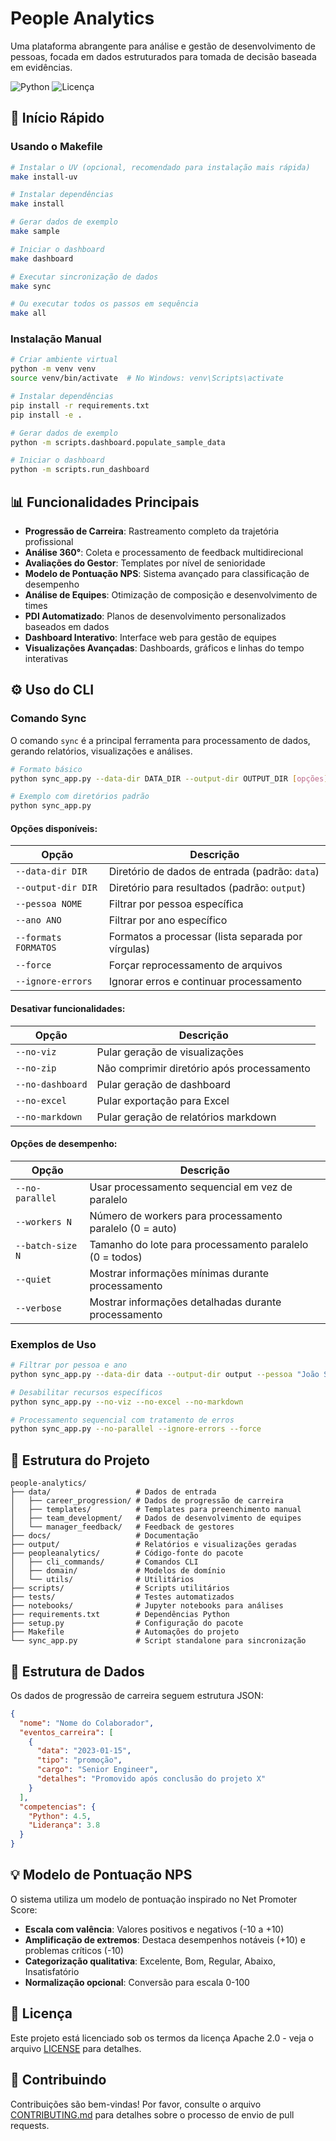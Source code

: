 # People Analytics

Uma plataforma abrangente para análise e gestão de desenvolvimento de pessoas, focada em dados estruturados para tomada de decisão baseada em evidências.

![Python](https://img.shields.io/badge/python-3.7%2B-brightgreen.svg)
![Licença](https://img.shields.io/badge/licença-Apache%202.0-blue.svg)

## 🚀 Início Rápido

### Usando o Makefile

```bash
# Instalar o UV (opcional, recomendado para instalação mais rápida)
make install-uv

# Instalar dependências
make install

# Gerar dados de exemplo
make sample

# Iniciar o dashboard
make dashboard

# Executar sincronização de dados
make sync

# Ou executar todos os passos em sequência
make all
```

### Instalação Manual

```bash
# Criar ambiente virtual
python -m venv venv
source venv/bin/activate  # No Windows: venv\Scripts\activate

# Instalar dependências
pip install -r requirements.txt  
pip install -e .

# Gerar dados de exemplo
python -m scripts.dashboard.populate_sample_data

# Iniciar o dashboard
python -m scripts.run_dashboard
```

## 📊 Funcionalidades Principais

- **Progressão de Carreira**: Rastreamento completo da trajetória profissional
- **Análise 360°**: Coleta e processamento de feedback multidirecional
- **Avaliações do Gestor**: Templates por nível de senioridade
- **Modelo de Pontuação NPS**: Sistema avançado para classificação de desempenho
- **Análise de Equipes**: Otimização de composição e desenvolvimento de times
- **PDI Automatizado**: Planos de desenvolvimento personalizados baseados em dados
- **Dashboard Interativo**: Interface web para gestão de equipes
- **Visualizações Avançadas**: Dashboards, gráficos e linhas do tempo interativas

## ⚙️ Uso do CLI

### Comando Sync

O comando `sync` é a principal ferramenta para processamento de dados, gerando relatórios, visualizações e análises.

```bash
# Formato básico
python sync_app.py --data-dir DATA_DIR --output-dir OUTPUT_DIR [opções]

# Exemplo com diretórios padrão
python sync_app.py
```

#### Opções disponíveis:

| Opção | Descrição |
|-------|-----------|
| `--data-dir DIR` | Diretório de dados de entrada (padrão: `data`) |
| `--output-dir DIR` | Diretório para resultados (padrão: `output`) |
| `--pessoa NOME` | Filtrar por pessoa específica |
| `--ano ANO` | Filtrar por ano específico |
| `--formats FORMATOS` | Formatos a processar (lista separada por vírgulas) |
| `--force` | Forçar reprocessamento de arquivos |
| `--ignore-errors` | Ignorar erros e continuar processamento |

#### Desativar funcionalidades:

| Opção | Descrição |
|-------|-----------|
| `--no-viz` | Pular geração de visualizações |
| `--no-zip` | Não comprimir diretório após processamento |
| `--no-dashboard` | Pular geração de dashboard |
| `--no-excel` | Pular exportação para Excel |
| `--no-markdown` | Pular geração de relatórios markdown |

#### Opções de desempenho:

| Opção | Descrição |
|-------|-----------|
| `--no-parallel` | Usar processamento sequencial em vez de paralelo |
| `--workers N` | Número de workers para processamento paralelo (0 = auto) |
| `--batch-size N` | Tamanho do lote para processamento paralelo (0 = todos) |
| `--quiet` | Mostrar informações mínimas durante processamento |
| `--verbose` | Mostrar informações detalhadas durante processamento |

### Exemplos de Uso

```bash
# Filtrar por pessoa e ano
python sync_app.py --data-dir data --output-dir output --pessoa "João Silva" --ano 2023

# Desabilitar recursos específicos
python sync_app.py --no-viz --no-excel --no-markdown

# Processamento sequencial com tratamento de erros
python sync_app.py --no-parallel --ignore-errors --force
```

## 📁 Estrutura do Projeto

```
people-analytics/
├── data/                   # Dados de entrada
│   ├── career_progression/ # Dados de progressão de carreira
│   ├── templates/          # Templates para preenchimento manual
│   ├── team_development/   # Dados de desenvolvimento de equipes
│   └── manager_feedback/   # Feedback de gestores
├── docs/                   # Documentação
├── output/                 # Relatórios e visualizações geradas
├── peopleanalytics/        # Código-fonte do pacote
│   ├── cli_commands/       # Comandos CLI
│   ├── domain/             # Modelos de domínio
│   └── utils/              # Utilitários
├── scripts/                # Scripts utilitários
├── tests/                  # Testes automatizados
├── notebooks/              # Jupyter notebooks para análises
├── requirements.txt        # Dependências Python
├── setup.py                # Configuração do pacote
├── Makefile                # Automações do projeto
└── sync_app.py             # Script standalone para sincronização
```

## 📄 Estrutura de Dados

Os dados de progressão de carreira seguem estrutura JSON:

```json
{
  "nome": "Nome do Colaborador",
  "eventos_carreira": [
    {
      "data": "2023-01-15",
      "tipo": "promoção",
      "cargo": "Senior Engineer",
      "detalhes": "Promovido após conclusão do projeto X"
    }
  ],
  "competencias": {
    "Python": 4.5,
    "Liderança": 3.8
  }
}
```

## 💡 Modelo de Pontuação NPS

O sistema utiliza um modelo de pontuação inspirado no Net Promoter Score:

- **Escala com valência**: Valores positivos e negativos (-10 a +10)
- **Amplificação de extremos**: Destaca desempenhos notáveis (+10) e problemas críticos (-10)
- **Categorização qualitativa**: Excelente, Bom, Regular, Abaixo, Insatisfatório
- **Normalização opcional**: Conversão para escala 0-100

## 📜 Licença

Este projeto está licenciado sob os termos da licença Apache 2.0 - veja o arquivo [LICENSE](LICENSE) para detalhes.

## 🤝 Contribuindo

Contribuições são bem-vindas! Por favor, consulte o arquivo [CONTRIBUTING.md](CONTRIBUTING.md) para detalhes sobre o processo de envio de pull requests.